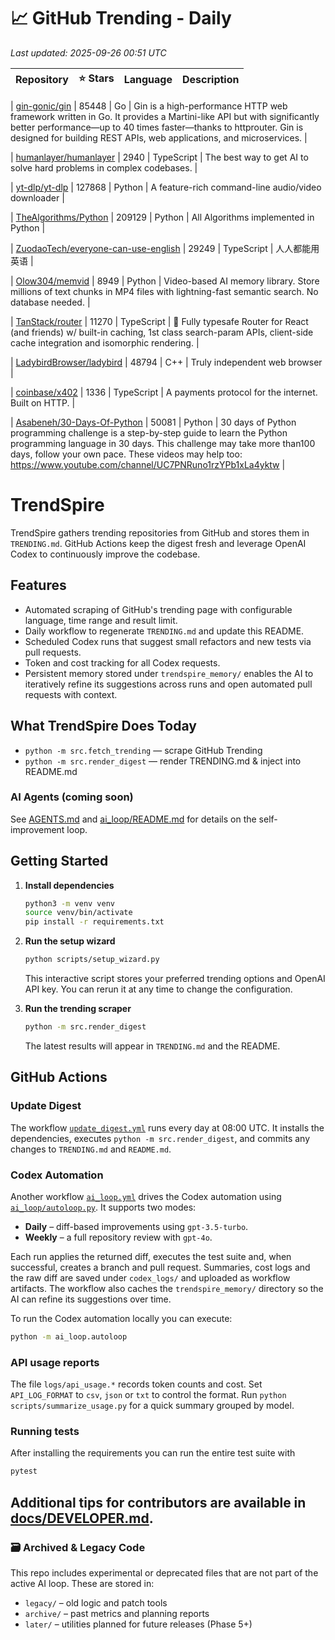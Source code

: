 <!-- TRENDING_START -->
# 📈 GitHub Trending - Daily

_Last updated: 2025-09-26 00:51 UTC_

| Repository | ⭐ Stars | Language | Description |
|------------|--------:|----------|-------------|

| [gin-gonic/gin](https://github.com/gin-gonic/gin) | 85448 | Go | Gin is a high-performance HTTP web framework written in Go. It provides a Martini-like API but with significantly better performance—up to 40 times faster—thanks to httprouter. Gin is designed for building REST APIs, web applications, and microservices. |

| [humanlayer/humanlayer](https://github.com/humanlayer/humanlayer) | 2940 | TypeScript | The best way to get AI to solve hard problems in complex codebases. |

| [yt-dlp/yt-dlp](https://github.com/yt-dlp/yt-dlp) | 127868 | Python | A feature-rich command-line audio/video downloader |

| [TheAlgorithms/Python](https://github.com/TheAlgorithms/Python) | 209129 | Python | All Algorithms implemented in Python |

| [ZuodaoTech/everyone-can-use-english](https://github.com/ZuodaoTech/everyone-can-use-english) | 29249 | TypeScript | 人人都能用英语 |

| [Olow304/memvid](https://github.com/Olow304/memvid) | 8949 | Python | Video-based AI memory library. Store millions of text chunks in MP4 files with lightning-fast semantic search. No database needed. |

| [TanStack/router](https://github.com/TanStack/router) | 11270 | TypeScript | 🤖 Fully typesafe Router for React (and friends) w/ built-in caching, 1st class search-param APIs, client-side cache integration and isomorphic rendering. |

| [LadybirdBrowser/ladybird](https://github.com/LadybirdBrowser/ladybird) | 48794 | C++ | Truly independent web browser |

| [coinbase/x402](https://github.com/coinbase/x402) | 1336 | TypeScript | A payments protocol for the internet. Built on HTTP. |

| [Asabeneh/30-Days-Of-Python](https://github.com/Asabeneh/30-Days-Of-Python) | 50081 | Python | 30 days of Python programming challenge is a step-by-step guide to learn the Python programming language in 30 days. This challenge may take more than100 days, follow your own pace. These videos may help too: https://www.youtube.com/channel/UC7PNRuno1rzYPb1xLa4yktw |
<!-- TRENDING_END -->

# TrendSpire

TrendSpire gathers trending repositories from GitHub and stores them in `TRENDING.md`. GitHub Actions keep the digest fresh and leverage OpenAI Codex to continuously improve the codebase.

## Features

- Automated scraping of GitHub's trending page with configurable language, time range and result limit.
- Daily workflow to regenerate `TRENDING.md` and update this README.
- Scheduled Codex runs that suggest small refactors and new tests via pull requests.
- Token and cost tracking for all Codex requests.
- Persistent memory stored under `trendspire_memory/` enables the AI to
  iteratively refine its suggestions across runs and open automated pull
  requests with context.

## What TrendSpire Does Today

- `python -m src.fetch_trending` — scrape GitHub Trending
- `python -m src.render_digest` — render TRENDING.md & inject into README.md

### AI Agents (coming soon)
See [AGENTS.md](./AGENTS.md) and [ai_loop/README.md](./ai_loop/README.md) for details on the self-improvement loop.

## Getting Started

1. **Install dependencies**
   ```bash
   python3 -m venv venv
   source venv/bin/activate
   pip install -r requirements.txt
   ```

2. **Run the setup wizard**
   ```bash
   python scripts/setup_wizard.py
   ```
   This interactive script stores your preferred trending options and OpenAI API key.
   You can rerun it at any time to change the configuration.

3. **Run the trending scraper**
   ```bash
   python -m src.render_digest
   ```
   The latest results will appear in `TRENDING.md` and the README.


## GitHub Actions

### Update Digest

The workflow [`update_digest.yml`](.github/workflows/update_digest.yml) runs every day at 08:00 UTC. It installs the dependencies, executes `python -m src.render_digest`, and commits any changes to `TRENDING.md` and `README.md`.

### Codex Automation

Another workflow [`ai_loop.yml`](.github/workflows/ai_loop.yml) drives the Codex automation using [`ai_loop/autoloop.py`](ai_loop/autoloop.py). It supports two modes:

- **Daily** – diff-based improvements using `gpt-3.5-turbo`.
- **Weekly** – a full repository review with `gpt-4o`.

Each run applies the returned diff, executes the test suite and, when successful, creates a branch and pull request. Summaries, cost logs and the raw diff are saved under `codex_logs/` and uploaded as workflow artifacts. The workflow also caches the `trendspire_memory/` directory so the AI can refine its suggestions over time.

To run the Codex automation locally you can execute:

```bash
python -m ai_loop.autoloop
```

### API usage reports

The file `logs/api_usage.*` records token counts and cost. Set `API_LOG_FORMAT`
to `csv`, `json` or `txt` to control the format. Run `python
scripts/summarize_usage.py` for a quick summary grouped by model.

### Running tests

After installing the requirements you can run the entire test suite with

```bash
pytest
```

Additional tips for contributors are available in
[docs/DEVELOPER.md](docs/DEVELOPER.md).
---

### 🗃 Archived & Legacy Code

This repo includes experimental or deprecated files that are not part of the active AI loop. These are stored in:

- `legacy/` – old logic and patch tools
- `archive/` – past metrics and planning reports
- `later/` – utilities planned for future releases (Phase 5+)
